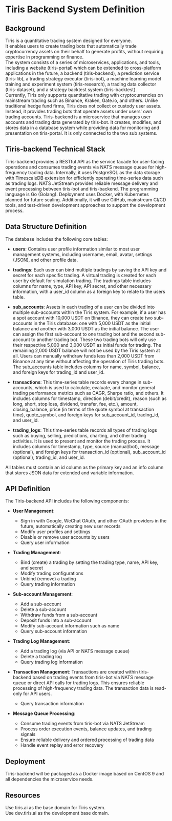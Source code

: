 # Tiris Backend System Definition

## Background
Tiris is a quantitative trading system designed for everyone.  
It enables users to create trading bots that automatically trade cryptocurrency assets on their behalf to generate profits, without requiring expertise in programming or finance.  
The system consists of a series of microservices, applications, and tools, including a website (tiris-portal) which can be extended to cross-platform applications in the future, a backend (tiris-backend), a prediction service (tiris-lib), a trading strategy executor (tiris-bot), a machine learning model training and experiment system (tiris-research), a trading data collector (tiris-dataset), and a strategy backtest system (tiris-backtest).    
Currently, Tiris only supports quantitative trading with cryptocurrencies on mainstream trading such as Binance, Kraken, Gate.io, and others.
Unlike traditional hedge fund firms, Tiris does not collect or custody user assets. Instead, it provides trading bots that operate assets under users' own trading accounts. 
Tiris-backend is a microservice that manages user accounts and trading data generated by tiris-bot. It creates, modifies, and stores data in a database system while providing data for monitoring and presentation on tiris-portal. It is only connected to the two sub systems.

## Tiris-backend Technical Stack
Tiris-backend provides a RESTful API as the service facade for user-facing operations and consumes trading events via NATS message queue for high-frequency trading data. Internally, it uses PostgreSQL as the data storage with TimescaleDB extension for efficiently operating time-series data such as trading logs. NATS JetStream provides reliable message delivery and event processing between tiris-bot and tiris-backend. The programming language is Go (Golang). Deployment uses Docker, with Kubernetes planned for future scaling. Additionally, it will use GitHub, mainstream CI/CD tools, and test-driven development approaches to support the development process.

## Data Structure Definition
The database includes the following core tables:

* **users**: Contains user profile information similar to most user management systems, including username, email, avatar, settings (JSON), and other profile data.

* **tradings**: Each user can bind multiple tradings by saving the API key and secret for each specific trading. A virtual trading is created for each user by default for simulation trading. The tradings table includes columns for name, type, API key, API secret, and other necessary information, with a user_id column as a foreign key to relate to the users table.

* **sub_accounts**: Assets in each trading of a user can be divided into multiple sub-accounts within the Tiris system. For example, if a user has a spot account with 10,000 USDT on Binance, they can create two sub-accounts in the Tiris database: one with 5,000 USDT as the initial balance and another with 3,000 USDT as the initial balance. The user can assign the first sub-account to one trading bot and the second sub-account to another trading bot. These two trading bots will only use their respective 5,000 and 3,000 USDT as initial funds for trading. The remaining 2,000 USDT balance will not be used by the Tiris system at all. Users can manually withdraw funds less than 2,000 USDT from Binance at any time without affecting the operation of Tiris trading bots. The sub_accounts table includes columns for name, symbol, balance, and foreign keys for trading_id and user_id.

* **transactions**: This time-series table records every change in sub-accounts, which is used to calculate, evaluate, and monitor general trading performance metrics such as CAGR, Sharpe ratio, and others. It includes columns for timestamp, direction (debit/credit), reason (such as long, short, stop loss, dividend, transfer, fee, etc.), amount, closing_balance, price (in terms of the quote symbol at transaction time), quote_symbol, and foreign keys for sub_account_id, trading_id, and user_id.

* **trading_logs**: This time-series table records all types of trading logs such as buying, selling, predictions, charting, and other trading activities. It is used to present and monitor the trading process. It includes columns for timestamp, type, source (manual/bot), message (optional), and foreign keys for transaction_id (optional), sub_account_id (optional), trading_id, and user_id.

All tables must contain an id column as the primary key and an info column that stores JSON data for extended and variable information.

## API Definition
The Tiris-backend API includes the following components:

* **User Management**: 
  * Sign in with Google, WeChat OAuth, and other OAuth providers in the future, automatically creating new user records
  * Modify user profiles and settings
  * Disable or remove user accounts by users
  * Query user information

* **Trading Management**:
  * Bind (create) a trading by setting the trading type, name, API key, and secret
  * Modify trading configurations
  * Unbind (remove) a trading
  * Query trading information

* **Sub-account Management**:
  * Add a sub-account
  * Delete a sub-account
  * Withdraw funds from a sub-account
  * Deposit funds into a sub-account
  * Modify sub-account information such as name
  * Query sub-account information

* **Trading Log Management**:
  * Add a trading log (via API or NATS message queue)
  * Delete a trading log
  * Query trading log information

* **Transaction Management**:
  Transactions are created within tiris-backend based on trading events from tiris-bot via NATS message queue or direct API calls for trading logs. This ensures reliable processing of high-frequency trading data. The transaction data is read-only for API users.
  * Query transaction information

* **Message Queue Processing**:
  * Consume trading events from tiris-bot via NATS JetStream
  * Process order execution events, balance updates, and trading signals
  * Ensure reliable delivery and ordered processing of trading data
  * Handle event replay and error recovery

## Deployment
Tiris-backend will be packaged as a Docker image based on CentOS 9 and all dependencies the microservice needs. 

## Resources
Use tiris.ai as the base domain for Tiris system.  
Use dev.tiris.ai as the development base domain.















